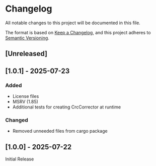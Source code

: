 # Changelog

All notable changes to this project will be documented in this file.

The format is based on [Keep a Changelog](https://keepachangelog.com/en/1.1.0/),
and this project adheres to [Semantic Versioning](https://semver.org/spec/v2.0.0.html).

## [Unreleased]

## [1.0.1] - 2025-07-23

### Added

* License files
* MSRV (1.85)
* Additional tests for creating CrcCorrector at runtime

### Changed

* Removed unneeded files from cargo package

## [1.0.0] - 2025-07-22

Initial Release

